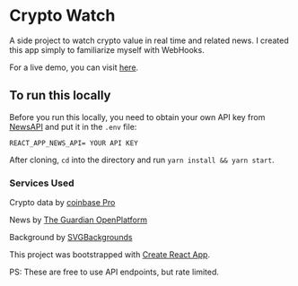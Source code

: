 # Crypto Watch

A side project to watch crypto value in real time and related news. I created this app simply to familiarize myself with WebHooks. 

For a live demo, you can visit [here](https://tender-bose-c576c3.netlify.app).

## To run this locally

Before you run this locally, you need to obtain your own API key from [NewsAPI](https://newsapi.org) and put it in the `.env` file:

`REACT_APP_NEWS_API= YOUR API KEY`

After cloning, `cd` into the directory and run `yarn install && yarn start`.

### Services Used

Crypto data by [coinbase Pro](https://docs.pro.coinbase.com/#fix-api)

News by [The Guardian OpenPlatform](https://open-platform.theguardian.com/access/)

Background by [SVGBackgrounds](SVGBackgrounds.com)

This project was bootstrapped with [Create React App](https://github.com/facebook/create-react-app).

PS: These are free to use API endpoints, but rate limited.
